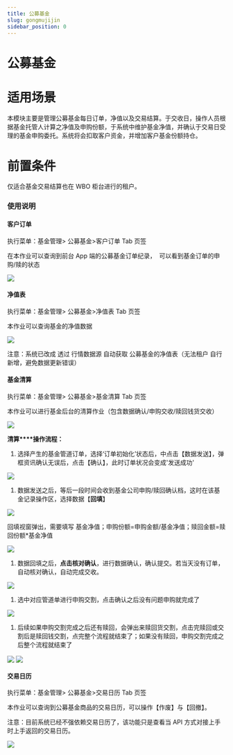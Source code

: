 ```yaml
---
title: 公募基金
slug: gongmujijin
sidebar_position: 0
---
```



# 公募基金

# 适用场景

本模块主要是管理公募基金每日订单，净值以及交易结算。于交收日，操作人员根据基金托管人计算之净值及申购份额，于系统中维护基金净值，并确认于交易日受理的基金申购委托。系统将会扣取客户资金，并增加客户基金份额持仓。

# 前置条件

仅适合基金交易结算也在 WBO 柜台进行的租户。

### 使用说明

#### 客户订单

执行菜单：基金管理&gt; 公募基金&gt;客户订单 Tab 页签

在本作业可以查询到前台 App 端的公募基金订单纪录，  可以看到基金订单的申购/赎的状态

<img src="/assets/MMrpbLsIboM1w8x9UovclZIUnje.png" src-width="2986" src-height="1742" align="center"/>

#### 净值表

执行菜单：基金管理&gt; 公募基金&gt;净值表 Tab 页签

本作业可以查询基金的净值数据

<img src="/assets/Eg8abABWOoqFUQxDwqbcMIW0nNg.png" src-width="2978" src-height="1708" align="center"/>

注意：系统已改成 透过 行情数据源 自动获取 公募基金的净值表（无法租户 自行新增，避免数据更新错误）

#### 基金清算

执行菜单：基金管理&gt; 公募基金&gt;基金清算 Tab 页签

本作业可以进行基金后台的清算作业（包含数据确认/申购交收/赎回钱货交收）

<img src="/assets/XDujb8DY4ou5RgxGQ0AcxbJJnmf.png" src-width="2962" src-height="1778" align="center"/>

**清算****操作流程：**

1. 选择产生的基金管道订单，选择‘订单初始化’状态后，中点击【数据发送】，弹框资讯确认无误后，点击【确认】，此时订单状况会变成'发送成功'

<img src="/assets/FnOpbGgsZo8u0XxA3CgccIgenOg.png" src-width="2972" src-height="1740" align="center"/>

1. 数据发送之后，等后一段时间会收到基金公司申购/赎回确认档，这时在该基金记录操作区，选择数据【**回填**】

<img src="/assets/BTsibSl3GocgBixDu4fcQyqknQg.png" src-width="3000" src-height="1598" align="center"/>

回填视窗弹出，需要填写 基金净值；申购份额=申购金额/基金净值；赎回金额=赎回份额*基金净值

<img src="/assets/XZh1bTDlioljIRxue9OcEZvQn6d.png" src-width="2974" src-height="1706" align="center"/>

1. 数据回填之后，**点击核对确认**，进行数据确认，确认提交。若当天没有订单，自动核对确认，自动完成交收。

<img src="/assets/DhuabdgfDo8uBrx9yCBctCfSnnh.png" src-width="2978" src-height="1272" align="center"/>

1. 选中对应管道单进行申购交割，点击确认之后没有问题申购就完成了

<img src="/assets/OYMabkb5soV1gRxp3bCcXiginkd.png" src-width="2984" src-height="1500" align="center"/>

1. 后续如果申购交割完成之后还有赎回，会弹出来赎回货交割，点击完赎回或交割后是赎回钱交割，点完整个流程就结束了；如果没有赎回，申购交割完成之后整个流程就结束了

<img src="/assets/Bu7YbvYk5oXrOXxnMzvcxcFfnYc.png" src-width="3004" src-height="1486" align="center"/>

<img src="/assets/Gk8pbplskoFnk6xpKPIcJE65nAe.png" src-width="2988" src-height="1466" align="center"/>

#### 交易日历

执行菜单：基金管理&gt; 公募基金&gt;交易日历 Tab 页签

本作业可以查询到公募基金商品的交易日历，可以操作【作废】与【回撤】。

注意：目前系统已经不强依赖交易日历了，该功能只是查看当 API 方式对接上手时上手返回的交易日历。

<img src="/assets/TfjUbUEhQoBUUxxssuSceoK7nMh.png" src-width="2994" src-height="1572" align="center"/>


